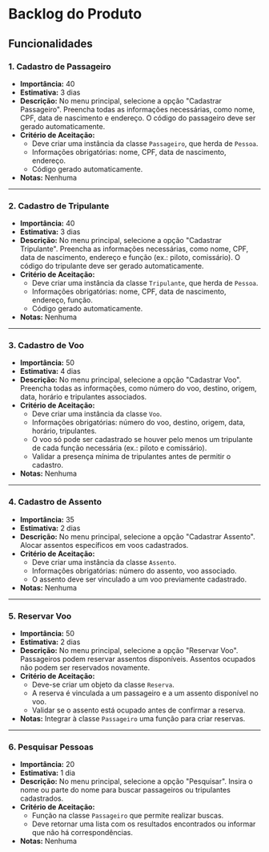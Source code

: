 # Backlog do Produto

## Funcionalidades

### 1. Cadastro de Passageiro
- **Importância:** 40
- **Estimativa:** 3 dias
- **Descrição:** No menu principal, selecione a opção "Cadastrar Passageiro". Preencha todas as informações necessárias, como nome, CPF, data de nascimento e endereço. O código do passageiro deve ser gerado automaticamente.
- **Critério de Aceitação:**
  - Deve criar uma instância da classe `Passageiro`, que herda de `Pessoa`.
  - Informações obrigatórias: nome, CPF, data de nascimento, endereço.
  - Código gerado automaticamente.
- **Notas:** Nenhuma

---

### 2. Cadastro de Tripulante
- **Importância:** 40
- **Estimativa:** 3 dias
- **Descrição:** No menu principal, selecione a opção "Cadastrar Tripulante". Preencha as informações necessárias, como nome, CPF, data de nascimento, endereço e função (ex.: piloto, comissário). O código do tripulante deve ser gerado automaticamente.
- **Critério de Aceitação:**
  - Deve criar uma instância da classe `Tripulante`, que herda de `Pessoa`.
  - Informações obrigatórias: nome, CPF, data de nascimento, endereço, função.
  - Código gerado automaticamente.
- **Notas:** Nenhuma

---

### 3. Cadastro de Voo
- **Importância:** 50
- **Estimativa:** 4 dias
- **Descrição:** No menu principal, selecione a opção "Cadastrar Voo". Preencha todas as informações, como número do voo, destino, origem, data, horário e tripulantes associados.
- **Critério de Aceitação:**
  - Deve criar uma instância da classe `Voo`.
  - Informações obrigatórias: número do voo, destino, origem, data, horário, tripulantes.
  - O voo só pode ser cadastrado se houver pelo menos um tripulante de cada função necessária (ex.: piloto e comissário).
  - Validar a presença mínima de tripulantes antes de permitir o cadastro.
- **Notas:** Nenhuma

---

### 4. Cadastro de Assento
- **Importância:** 35
- **Estimativa:** 2 dias
- **Descrição:** No menu principal, selecione a opção "Cadastrar Assento". Alocar assentos específicos em voos cadastrados.
- **Critério de Aceitação:**
  - Deve criar uma instância da classe `Assento`.
  - Informações obrigatórias: número do assento, voo associado.
  - O assento deve ser vinculado a um voo previamente cadastrado.
- **Notas:** Nenhuma

---

### 5. Reservar Voo
- **Importância:** 50
- **Estimativa:** 2 dias
- **Descrição:** No menu principal, selecione a opção "Reservar Voo". Passageiros podem reservar assentos disponíveis. Assentos ocupados não podem ser reservados novamente.
- **Critério de Aceitação:**
  - Deve-se criar um objeto da classe `Reserva`.
  - A reserva é vinculada a um passageiro e a um assento disponível no voo.
  - Validar se o assento está ocupado antes de confirmar a reserva.
- **Notas:** Integrar à classe `Passageiro` uma função para criar reservas.

---

### 6. Pesquisar Pessoas
- **Importância:** 20
- **Estimativa:** 1 dia
- **Descrição:** No menu principal, selecione a opção "Pesquisar". Insira o nome ou parte do nome para buscar passageiros ou tripulantes cadastrados.
- **Critério de Aceitação:**
  - Função na classe `Passageiro` que permite realizar buscas.
  - Deve retornar uma lista com os resultados encontrados ou informar que não há correspondências.
- **Notas:** Nenhuma

